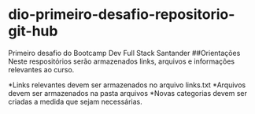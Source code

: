 # dio-primeiro-desafio-repositorio-git-hub
Primeiro desafio do Bootcamp Dev Full Stack Santander
##Orientações
Neste respositórios serão armazenados links, arquivos e informações relevantes ao curso.

*Links relevantes devem ser armazenados no arquivo links.txt
*Arquivos devem ser armazenados na pasta arquivos
*Novas categorias devem ser criadas a medida que sejam necessárias.